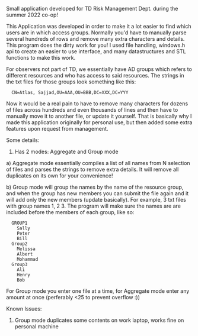 Small application developed for TD Risk Management Dept. during the summer 2022 co-op!

This Application was developed in order to make it a lot easier to find which users are in which access groups. Normally you'd have to manually parse several hundreds
of rows and remove many extra characters and details. This program does the dirty work for you! I used file handling, windows.h api to create an easier to use interface, and many datastructures and STL functions to make this work.

 For observers not part of TD, we essentially have AD groups which refers to different resources and who has access to said resources. The strings in the txt 
  files for those groups look something like this:
      
      CN=Atlas, Sajjad,OU=AAA,OU=BBB,DC=XXX,DC=YYY
      
  Now it would be a real pain to have to remove many characters for dozens of files across hundreds and even thousands of lines and then have to manually move it to another
  file, or update it yourself. That is basically why I made this application originally for personal use, but then added some extra features upon
  request from management.

Some details:

1. Has 2 modes: Aggregate and Group mode

  a) Aggregate mode essentially compiles a list of all names from N selection of files and parses the strings to remove extra details. 
     It will remove all duplicates on its own for your convenience!
     
  b) Group mode will group the names by the name of the resource group, and when the group has new members you can submit the file again and it will add only the
      new members (update basically). For example, 3 txt files with group names 1, 2 3. The program will make sure the names are are included before the members of each group,
      like so:
      
      GROUP1
        Sally
        Peter
        Bill
      Group2
        Melissa
        Albert
        Mohammad
      Group3
        Ali
        Henry
        Bob
        
  For Group mode you enter one file at a time, for Aggregate mode enter any amount at once (perferably <25 to prevent overflow :))
  
 




Known Issues:

1. Group mode duplicates some contents on work laptop, works fine on personal machine
